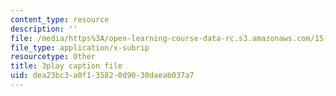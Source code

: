 ```yaml
---
content_type: resource
description: ''
file: /media/https%3A/open-learning-course-data-rc.s3.amazonaws.com/15-s12-blockchain-and-money-fall-2018/dea23bc3a0f135820d9030daeab037a7_0UvVOMZqpEA.srt
file_type: application/x-subrip
resourcetype: Other
title: 3play caption file
uid: dea23bc3-a0f1-3582-0d90-30daeab037a7
---
```

